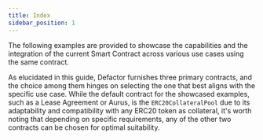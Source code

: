 ```yaml
---
title: Index
sidebar_position: 1
---
```


The following examples are provided to showcase the capabilities and the integration of the current Smart Contract across various use cases using the same contract.

As elucidated in this guide, Defactor furnishes three primary contracts, and the choice among them hinges on selecting the one that best aligns with the specific use case. While the default contract for the showcased examples, such as a Lease Agreement or Aurus, is the `ERC20CollateralPool` due to its adaptability and compatibility with any ERC20 token as collateral, it's worth noting that depending on specific requirements, any of the other two contracts can be chosen for optimal suitability.
